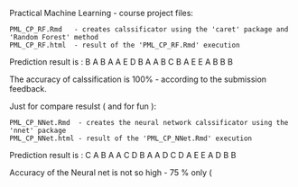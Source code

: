 
Practical Machine Learning - course project files:

    PML_CP_RF.Rmd   - creates calssificator using the 'caret' package and 'Random Forest' method
    PML_CP_RF.html  - result of the 'PML_CP_RF.Rmd' execution

Prediction result is : B A B A A E D B A A B C B A E E A B B B

The accuracy of calssification is 100% - according to the submission feedback.

Just for compare resulst ( and for fun ):

    PML_CP_NNet.Rmd  - creates the neural network calssificator using the 'nnet' package
    PML_CP_NNet.html - result of the 'PML_CP_NNet.Rmd' execution

Prediction result is : C A B A A C D B A A D C D A E E A D B B

Accuracy of the Neural net is not so high - 75 % only (


